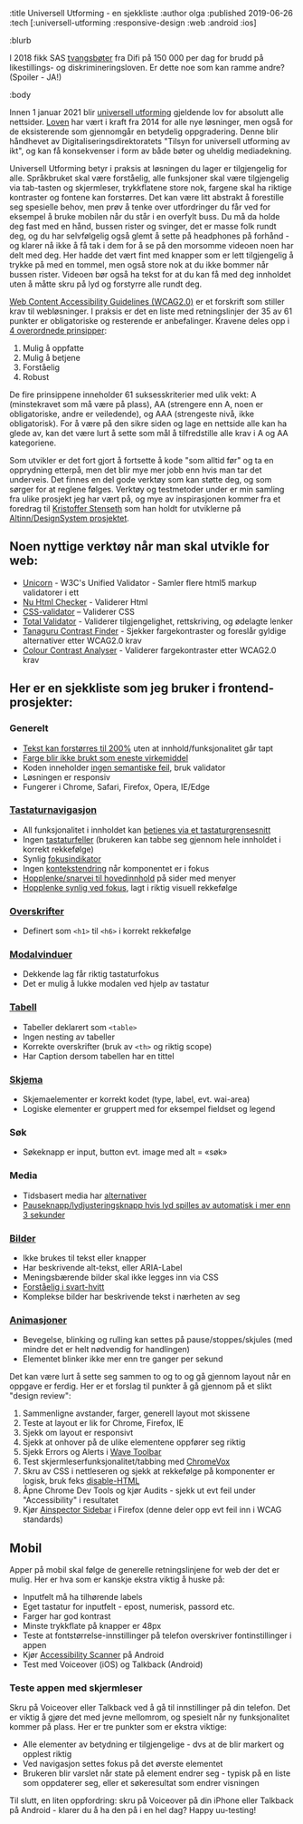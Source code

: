 :title Universell Utforming - en sjekkliste
:author olga
:published 2019-06-26
:tech [:universell-utforming :responsive-design :web :android :ios]

:blurb

I 2018 fikk SAS [tvangsbøter](https://e24.no/digital/sas/sas-inngaar-forlik-i-usa-maa-punge-ut-for-daarlig-tilrettelagt-nettside/24498270) fra Difi på 150 000 per dag for brudd på likestillings- og diskrimineringsloven. Er dette noe som kan ramme andre? (Spoiler - JA!)

:body

Innen 1 januar 2021 blir [universell utforming](https://www.digdir.no/digdir/universell-utforming/2451) gjeldende lov for absolutt alle nettsider. [Loven](https://www.uutilsynet.no/regelverk/gjeldende-regelverk-og-krav/746) har vært i kraft fra 2014 for alle nye løsninger, men også for de eksisterende som gjennomgår en betydelig oppgradering. Denne blir håndhevet av Digitaliseringsdirektoratets "Tilsyn for universell utforming av ikt", og kan få konsekvenser i form av både bøter og uheldig mediadekning.

Universell Utforming betyr i praksis at løsningen du lager er tilgjengelig for alle. Språkbruket skal være forståelig, alle funksjoner skal være tilgjengelig via tab-tasten og skjermleser, trykkflatene store nok, fargene skal ha riktige kontraster og fontene kan forstørres. Det kan være litt abstrakt å forestille seg spesielle behov, men prøv å tenke over utfordringer du får ved for eksempel å bruke mobilen når du står i en overfylt buss. Du må da holde deg fast med en hånd, bussen rister og svinger, det er masse folk rundt deg, og du har selvfølgelig også glemt å sette på headphones på forhånd - og klarer nå ikke å få tak i dem for å se på den morsomme videoen noen har delt med deg. Her hadde det vært fint med knapper som er lett tilgjengelig å trykke på med en tommel, men også store nok at du ikke bommer når bussen rister. Videoen bør også ha tekst for at du kan få med deg innholdet uten å måtte skru på lyd og forstyrre alle rundt deg.

[Web Content Accessibility Guidelines (WCAG2.0)](https://www.uutilsynet.no/wcag-standarden/wcag-20-standarden/86) er et forskrift som stiller krav til webløsninger. I praksis er det en liste med retningslinjer der 35 av 61 punkter er obligatoriske og resterende er anbefalinger. Kravene deles opp i [4 overordnede prinsipper](https://www.uutilsynet.no/wcag-standarden/oppbygging-av-wcag-20/139):

1. Mulig å oppfatte
2. Mulig å betjene
3. Forståelig
4. Robust

De fire prinsippene inneholder 61 suksesskriterier med ulik vekt: A (minstekravet som må være på plass), AA (strengere enn A, noen er obligatoriske, andre er veiledende), og AAA (strengeste nivå, ikke obligatorisk). For å være på den sikre siden og lage en nettside alle kan ha glede av, kan det være lurt å sette som mål å tilfredstille alle krav i A og AA kategoriene.

Som utvikler er det fort gjort å fortsette å kode "som alltid før" og ta en opprydning etterpå, men det blir mye mer jobb enn hvis man tar det underveis. Det finnes en del gode verktøy som kan støtte deg, og som sørger for at reglene følges. Verktøy og testmetoder under er min samling fra ulike prosjekt jeg har vært på, og mye av inspirasjonen kommer fra et foredrag til [Kristoffer Stenseth](https://twitter.com/Lakristoffer) som han holdt for utviklerne på [Altinn/DesignSystem prosjektet](https://github.com/Altinn/DesignSystem).

## Noen nyttige verktøy når man skal utvikle for web:

* [Unicorn](https://validator.w3.org/unicorn/) - W3C's Unified Validator - Samler flere html5 markup validatorer i ett
* [Nu Html Checker](https://validator.w3.org/nu/#textarea) - Validerer Html
* [CSS-validator](https://jigsaw.w3.org/css-validator/validator.html.en) – Validerer CSS
* [Total Validator](https://www.totalvalidator.com/) - Validerer tilgjengelighet, rettskriving, og ødelagte lenker
* [Tanaguru Contrast Finder](http://contrast-finder.tanaguru.com) - Sjekker fargekontraster og foreslår gyldige alternativer etter WCAG2.0 krav
* [Colour Contrast Analyser](https://developer.paciellogroup.com/resources/contrastanalyser/) - Validerer fargekontraster etter WCAG2.0 krav

## Her er en sjekkliste som jeg bruker i frontend-prosjekter:

### Generelt

* [Tekst kan forstørres til 200%](https://www.uutilsynet.no/wcag-standarden/144-endring-av-tekststorrelse-niva-aa/96) uten at innhold/funksjonalitet går tapt
* [Farge blir ikke brukt som eneste virkemiddel](https://www.uutilsynet.no/wcag-standarden/141-bruk-av-farge-niva/93)
* Koden inneholder [ingen semantiske feil](https://www.uutilsynet.no/wcag-standarden/411-parsing-oppdeling-niva/120), bruk validator
* Løsningen er responsiv
* Fungerer i Chrome, Safari, Firefox, Opera, IE/Edge

### [Tastaturnavigasjon](https://www.uutilsynet.no/wcag-standarden/tastaturnavigasjon/37)

* All funksjonalitet i innholdet kan [betjenes via et tastaturgrensesnitt](https://www.uutilsynet.no/wcag-standarden/211-tastatur-niva/98)
* Ingen [tastaturfeller](https://www.uutilsynet.no/wcag-standarden/212-ingen-tastaturfelle-niva/99) (brukeren kan tabbe seg gjennom hele innholdet i korrekt rekkefølge)
* Synlig [fokusindikator](https://www.uutilsynet.no/wcag-standarden/247-synlig-fokus-niva-aa/109)
* Ingen [kontekstendring](https://www.uutilsynet.no/wcag-standarden/tastaturnavigasjon/37#kontekstendring) når komponentet er i fokus
* [Hopplenke/snarvei til hovedinnhold](https://www.uutilsynet.no/wcag-standarden/tastaturnavigasjon/37#snarvei_for_aa_hoppe_til_hovedinnholdet) på sider med menyer
* [Hopplenke synlig ved fokus](https://www.uutilsynet.no/wcag-standarden/tastaturnavigasjon/37#snarvei_for_aa_hoppe_til_hovedinnholdet), lagt i riktig visuell rekkefølge

### [Overskrifter](https://www.uutilsynet.no/wcag-standarden/tekst-og-struktur/226#overskrifter)

* Definert som `<h1>` til `<h6>` i korrekt rekkefølge

### [Modalvinduer](https://www.uutilsynet.no/wcag-standarden/tastaturnavigasjon/37)
* Dekkende lag får riktig tastaturfokus
* Det er mulig å lukke modalen ved hjelp av tastatur

### [Tabell](https://www.uutilsynet.no/wcag-standarden/tabeller/225)
* Tabeller deklarert som `<table>`
* Ingen nesting av tabeller
* Korrekte overskrifter (bruk av `<th>` og riktig scope)
* Har Caption dersom tabellen har en tittel

### [Skjema](https://www.uutilsynet.no/wcag-standarden/skjema/38)

* Skjemaelementer er korrekt kodet (type, label, evt. wai-area)
* Logiske elementer er gruppert med for eksempel fieldset og legend

### Søk
* Søkeknapp er input, button evt. image med alt = «søk»

### Media

* Tidsbasert media har [alternativer](https://www.uutilsynet.no/wcag-standarden/12-tidsbaserte-medier/743)
* [Pauseknapp/lydjusteringsknapp hvis lyd spilles av automatisk i mer enn 3 sekunder](https://www.uutilsynet.no/wcag-standarden/142-styring-av-lyd-niva/94)

### [Bilder](https://www.uutilsynet.no/regelverk/bilder-og-grafikk/205)

* Ikke brukes til tekst eller knapper
* Har beskrivende alt-tekst, eller ARIA-Label
* Meningsbærende bilder skal ikke legges inn via CSS
* [Forståelig i svart-hvitt](https://www.uutilsynet.no/wcag-standarden/kontrast/48)
* Komplekse bilder har beskrivende tekst i nærheten av seg

### [Animasjoner](https://www.uutilsynet.no/wcag-standarden/222-pause-stopp-skjul-niva/101)

* Bevegelse, blinking og rulling kan settes på pause/stoppes/skjules (med mindre det er helt nødvendig for handlingen)
* Elementet blinker ikke mer enn tre ganger per sekund

Det kan være lurt å sette seg sammen to og to og gå gjennom layout når en oppgave er ferdig. Her er et forslag til punkter å gå gjennom på et slikt "design review":

1. Sammenligne avstander, farger, generell layout mot skissene
2. Teste at layout er lik for Chrome, Firefox, IE
3. Sjekk om layout er responsivt
4. Sjekk at onhover på de ulike elementene oppfører seg riktig
5. Sjekk Errors og Alerts i [Wave Toolbar](https://wave.webaim.org/extension/)
6. Test skjermleserfunksjonalitet/tabbing med [ChromeVox](https://chrome.google.com/webstore/detail/chromevox/kgejglhpjiefppelpmljglcjbhoiplfn)
7. Skru av CSS i nettleseren og sjekk at rekkefølge på komponenter er logisk, bruk feks [disable-HTML](https://chrome.google.com/webstore/detail/disable-html/lfhjgihpknekohffabeddfkmoiklonhm)
8. Åpne Chrome Dev Tools og kjør Audits - sjekk ut evt feil under "Accessibility" i resultatet
9. Kjør [Ainspector Sidebar](https://ainspector.github.io/) i Firefox (denne deler opp evt feil inn i WCAG standards)

## Mobil

Apper på mobil skal følge de generelle retningslinjene for web der det er mulig. Her er hva som er kanskje ekstra viktig å huske på:

* Inputfelt må ha tilhørende labels
* Eget tastatur for inputfelt - epost, numerisk, passord etc.
* Farger har god kontrast
* Minste trykkflate på knapper er 48px
* Teste at fontstørrelse-innstillinger på telefon overskriver fontinstillinger i appen
* Kjør [Accessibility Scanner](https://play.google.com/store/apps/details?id=com.google.android.apps.accessibility.auditor&hl=no) på Android
* Test med Voiceover (iOS) og Talkback (Android)

### Teste appen med skjermleser

Skru på Voiceover eller Talkback ved å gå til innstillinger på din telefon. Det er viktig å gjøre det med jevne mellomrom, og spesielt når ny funksjonalitet kommer på plass. Her er tre punkter som er ekstra viktige:

* Alle elementer av betydning er tilgjengelige - dvs at de blir markert og opplest riktig
* Ved navigasjon settes fokus på det øverste elementet
* Brukeren blir varslet når state på element endrer seg - typisk på en liste som oppdaterer seg, eller et søkeresultat som endrer visningen



Til slutt, en liten oppfordring: skru på Voiceover på din iPhone eller Talkback på Android - klarer du å ha den på i en hel dag? Happy uu-testing!
